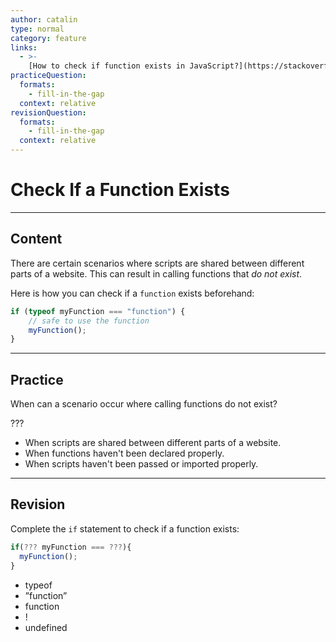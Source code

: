 ```yaml
---
author: catalin
type: normal
category: feature
links:
  - >-
    [How to check if function exists in JavaScript?](https://stackoverflow.com/questions/1042138/how-to-check-if-function-exists-in-javascript){website}
practiceQuestion:
  formats:
    - fill-in-the-gap
  context: relative
revisionQuestion:
  formats:
    - fill-in-the-gap
  context: relative
---
```


# Check If a Function Exists


---

## Content

There are certain scenarios where scripts are shared between different parts of a website. This can result in calling functions that *do not exist*. 

Here is how you can check if a `function` exists beforehand:

```javascript
if (typeof myFunction === "function") { 
    // safe to use the function
    myFunction();
}
```


---

## Practice

When can a scenario occur where calling functions do not exist? 

???

- When scripts are shared between different parts of a website.
- When functions haven't been declared properly.
- When scripts haven't been passed or imported properly.


---

## Revision

Complete the `if` statement to check if a function exists:

```javascript
if(??? myFunction === ???){
  myFunction();
}
```

- typeof
- ”function”
- function
- !
- undefined
 
